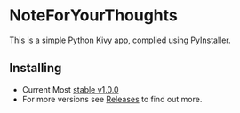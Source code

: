 # NoteForYourThoughts
This is a simple Python Kivy app, complied using PyInstaller.

## Installing
* Current Most [stable v1.0.0](https://github.com/Scot-Survivor/NoteForYourThoughts/releases/tag/v1.0.0)
* For more versions see [Releases](https://github.com/Scot-Survivor/NoteForYourThoughts/releases/) to find out more.
